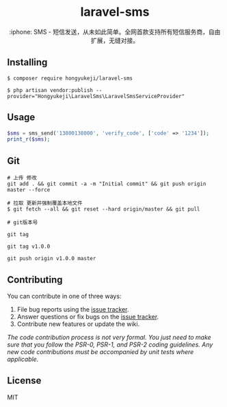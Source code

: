 <h1 align="center"> laravel-sms </h1>

<p align="center"> :iphone: SMS - 短信发送，从未如此简单。全网首款支持所有短信服务商，自由扩展，无缝对接。</p>


## Installing

```shell
$ composer require hongyukeji/laravel-sms

$ php artisan vendor:publish --provider="Hongyukeji\LaravelSms\LaravelSmsServiceProvider"
```

## Usage

```php
$sms = sms_send('13800138000', 'verify_code', ['code' => '1234']);
print_r($sms);
```
## Git

```shell
# 上传 修改
git add . && git commit -a -m "Initial commit" && git push origin master --force

# 拉取 更新并强制覆盖本地文件
$ git fetch --all && git reset --hard origin/master && git pull

# git版本号

git tag

git tag v1.0.0

git push origin v1.0.0 master
```

## Contributing

You can contribute in one of three ways:

1. File bug reports using the [issue tracker](https://github.com/hongyukeji/laravel-sms/issues).
2. Answer questions or fix bugs on the [issue tracker](https://github.com/hongyukeji/laravel-sms/issues).
3. Contribute new features or update the wiki.

_The code contribution process is not very formal. You just need to make sure that you follow the PSR-0, PSR-1, and PSR-2 coding guidelines. Any new code contributions must be accompanied by unit tests where applicable._

## License

MIT